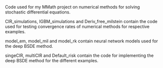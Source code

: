 Code used for my MMath project on numerical methods for solving stochastic differential equations.

CIR_simulations, IGBM_simulations and Deriv_free_milstein contain the code used for testing convergence rates of numerical methods for respective examples.

model_em, model_mil and model_rk contain neural network models used for the deep BSDE method.

singeCIR, multiCIR and Default_risk contain the code for implementing the deep BSDE method for the different examples.   

